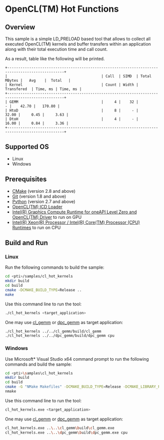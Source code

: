 # OpenCL(TM) Hot Functions
## Overview
This sample is a simple LD_PRELOAD based tool that allows to collect all executed OpenCL(TM) kernels and buffer transfers within an application along with their total execution time and call count.

As a result, table like the following will be printed.
```
+------------------------------------------------------------------------------------------------+
|                                           | Call  | SIMD  | Total MBytes |   Avg    |  Total   |
| Kernel                                    | Count | Width |  Transfered  | Time, ms | Time, ms |
+------------------------------------------------------------------------------------------------+
| GEMM                                      |     4 |    32 |            - |    42.70 |   170.80 |
| HtoD                                      |     8 |     - |        32.00 |     0.45 |     3.63 |
| DtoH                                      |     4 |     - |        16.00 |     0.84 |     3.36 |
+------------------------------------------------------------------------------------------------+
```
## Supported OS
- Linux
- Windows

## Prerequisites
- [CMake](https://cmake.org/) (version 2.8 and above)
- [Git](https://git-scm.com/) (version 1.8 and above)
- [Python](https://www.python.org/) (version 2.7 and above)
- [OpenCL(TM) ICD Loader](https://github.com/KhronosGroup/OpenCL-ICD-Loader)
- [Intel(R) Graphics Compute Runtime for oneAPI Level Zero and OpenCL(TM) Driver](https://github.com/intel/compute-runtime) to run on GPU
- [Intel(R) Xeon(R) Processor / Intel(R) Core(TM) Processor (CPU) Runtimes](https://software.intel.com/en-us/articles/opencl-drivers#cpu-section) to run on CPU

## Build and Run
### Linux
Run the following commands to build the sample:
```sh
cd <pti>/samples/cl_hot_kernels
mkdir build
cd build
cmake -DCMAKE_BUILD_TYPE=Release ..
make
```
Use this command line to run the tool:
```sh
./cl_hot_kernels <target_application>
```
One may use [cl_gemm](../cl_gemm) or [dpc_gemm](../dpc_gemm) as target application:
```sh
./cl_hot_kernels ../../cl_gemm/build/cl_gemm
./cl_hot_kernels ../../dpc_gemm/build/dpc_gemm cpu
```
### Windows
Use Microsoft* Visual Studio x64 command prompt to run the following commands and build the sample:
```sh
cd <pti>\samples\cl_hot_kernels
mkdir build
cd build
cmake -G "NMake Makefiles" -DCMAKE_BUILD_TYPE=Release -DCMAKE_LIBRARY_PATH=<opencl_icd_lib_path> ..
nmake
```
Use this command line to run the tool:
```sh
cl_hot_kernels.exe <target_application>
```
One may use [cl_gemm](../cl_gemm) or [dpc_gemm](../dpc_gemm) as target application:
```sh
cl_hot_kernels.exe ..\..\cl_gemm\build\cl_gemm.exe
cl_hot_kernels.exe ..\..\dpc_gemm\build\dpc_gemm.exe cpu
```